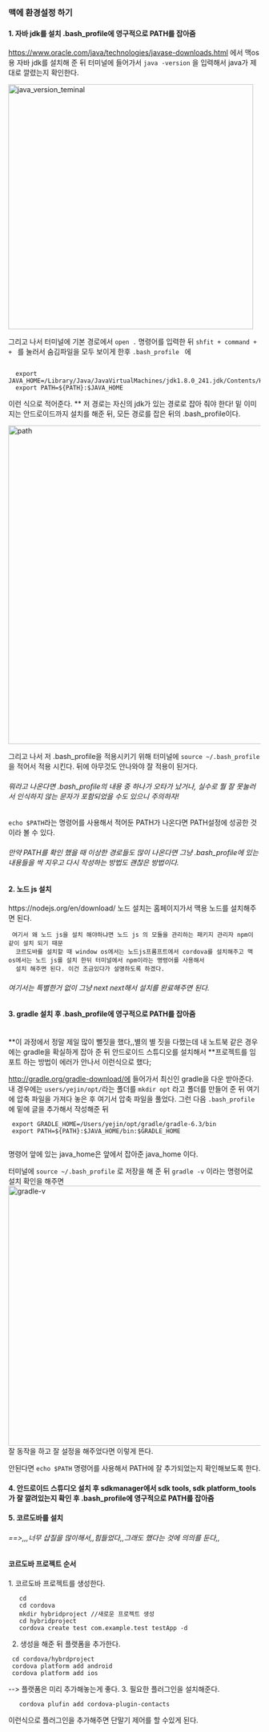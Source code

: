 <h3> 맥에 환경설정 하기 </h3> 

<h4>1. 자바 jdk를 설치  .bash_profile에 영구적으로 PATH를 잡아줌</h4>

https://www.oracle.com/java/technologies/javase-downloads.html
에서 맥os용 자바 jdk를 설치해 준 뒤 
터미널에 들어가서 ```java -version``` 을 입력해서 java가 제대로 깔렸는지 확인한다. 

<img width="489" alt="java_version_teminal" src="https://user-images.githubusercontent.com/54971846/80059552-3d03b400-8567-11ea-9944-8eb0a24eb2cb.png">

그리고 나서 터미널에 기본 경로에서 ```open .``` 명령어를 입력한 뒤 
 ```shfit + command + + ``` 를 눌러서 숨김파일을 모두 보이게 한후  ```.bash_profile ``` 에 
 ``` 
 
   export JAVA_HOME=/Library/Java/JavaVirtualMachines/jdk1.8.0_241.jdk/Contents/Home 
   export PATH=${PATH}:$JAVA_HOME
 
 ```
 이런 식으로 적어준다. ** 저 경로는 자신의 jdk가 있는 경로로 잡아 줘야 한다! 
 밑 이미지는 안드로이드까지 설치를 해준 뒤, 모든 경로를 잡은 뒤의 .bash_profile이다. 
 
<img width="636" alt="path" src="https://user-images.githubusercontent.com/54971846/80059135-214bde00-8566-11ea-97c4-fa116e492539.png">

그리고 나서 저 .bash_profile을 적용시키기 위해 
터미널에 ```source ~/.bash_profile ```을 적어서 적용 시킨다. 
뒤에 아무것도 안나와야 잘 적용이 된거다. 
<h6>뭐라고 나온다면 .bash_profile의 내용 중 하나가 오타가 났거나, 실수로 뭘 잘 못눌러서 
인식하지 않는 문자가 포함되었을 수도 있으니 주의하자! </h6> 

```echo $PATH```라는 명령어를 사용해서 적어둔 PATH가 나온다면 PATH설정에 
성공한 것이라 볼 수 있다. 

<h6> 만약 PATH를 확인 했을 때 이상한 경로들도 많이 나온다면 그냥 .bash_profile에 있는 내용들을 싹 지우고 다시 작성하는 방법도 괜찮은 방법이다. </h6>

<h4>2. 노드 js 설치</h4>
https://nodejs.org/en/download/
노드 설치는 홈페이지가서 맥용 노드를 설치해주면 된다. 

```
 여기서 왜 노드 js을 설치 해야하냐면 노드 js 의 모듈을 관리하는 패키지 관리자 npm이 같이 설치 되기 때문 
  코르도바를 설치할 때 window os에서는 노드js프롬프트에서 cordova를 설치해주고 맥 os에서는 노드 js를 설치 한뒤 터미널에서 npm이라는 명령어를 사용해서 
  설치 해주면 된다. 이건 조금있다가 설명하도록 하겠다. 
```
 
 
<h6>여기서는 특별한거 없이 그냥 next next해서 설치를 완료해주면 된다. </h6>

<h4>3. gradle 설치 후 .bash_profile에 영구적으로 PATH를 잡아줌 </h4></br>
**이 과정에서 정말 제일 많이 뻘짓을 했다,,별의 별 짓을 다했는데 내 노트북 같은 경우에는 gradle을 확실하게 잡아 준 뒤 안드로이드 스튜디오를 설치해서 
**프로젝트를 임포트 하는 방법이 에러가 안나서 이런식으로 했다; 

http://gradle.org/gradle-download/에 들어가서 최신인 gradle을 다운 받아준다. 
내 경우에는 ```users/yejin/opt/```라는 폴더를 ```mkdir opt``` 라고 폴더를 만들어 준 뒤 
여기에 압축 파일을 가져다 놓은 후 여기서 압축 파일을 풀었다.
그런 다음 ```.bash_profile ```에 밑에 글을 추가해서 작성해준 뒤  

```
 export GRADLE_HOME=/Users/yejin/opt/gradle/gradle-6.3/bin
 export PATH=${PATH}:$JAVA_HOME/bin:$GRADLE_HOME
 
```
명령어 앞에 있는 java_home은 앞에서 잡아준 java_home 이다.  

터미널에 ```source ~/.bash_profile``` 로 저장을 해 준 뒤 
```gradle -v``` 이라는 명령어로 설치 확인을 해주면 
<img width="519" alt="gradle-v" src="https://user-images.githubusercontent.com/54971846/80061610-be117a00-856c-11ea-9771-deec97aa47f1.png"><br>
잘 동작을 하고 잘 설정을 해주었다면 이렇게 뜬다. 

안된다면 ```echo $PATH``` 명령어를 사용해서 PATH에 잘 추가되었는지 확인해보도록 한다. 

<h4>4. 안드로이드 스튜디오 설치 후 sdkmanager에서 sdk tools, sdk platform_tools가 잘 깔려있는지 확인 후 
   .bash_profile에 영구적으로 PATH를 잡아줌 </h4>
   

<h4>5. 코르도바를 설치 </h4>

<h6> ==>,,,너무 삽질을 많이해서,,힘들었다,,그래도 했다는 것에 의의를 둔다,, </h6>





<h4>코르도바 프로젝트 순서</h4> 
1. 코르도바 프로젝트를 생성한다. 

```
   cd 
   cd cordova 
   mkdir hybridproject //새로운 프로젝트 생성 
   cd hybridproject 
   cordova create test com.example.test testApp -d   
```

2. 생성을 해준 뒤 플랫폼을 추가한다. 

```
 cd cordova/hybrdproject
 cordova platform add android 
 cordova platform add ios 
```

--> 플랫폼은 미리 추가해놓는게 좋다. 
3. 필요한 플러그인을 설치해준다. 

```
   cordova plufin add cordova-plugin-contacts 
```   
   
이런식으로 플러그인을 추가해주면 단말기 제어를 할 수있게 된다. 




   
